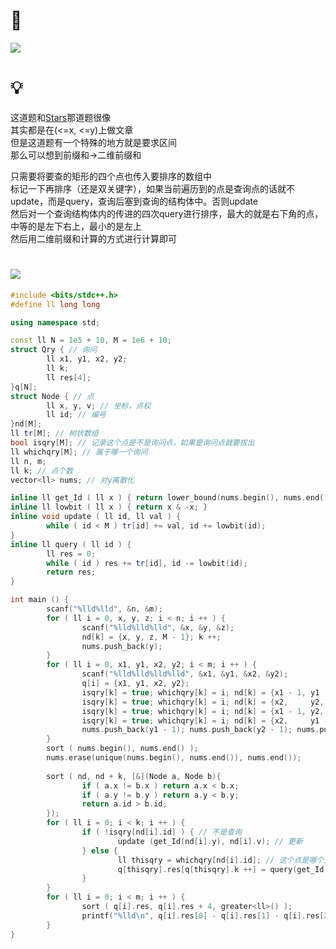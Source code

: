 # 🔗
<a href="https://www.acwing.com/problem/content/2849/"><img src="https://i.loli.net/2021/10/03/wqlsa1oPUgYFIJC.png"></a>

# 💡
这道题和[Stars](https://github.com/Chivas-Regal/ACM/blob/main/Code/%E6%95%B0%E6%8D%AE%E7%BB%93%E6%9E%84/%E6%A0%91%E7%8A%B6%E6%95%B0%E7%BB%84/Stars.md)那道题很像  
其实都是在(<=x, <=y)上做文章  
但是这道题有一个特殊的地方就是要求区间  
那么可以想到前缀和->二维前缀和  
  
只需要将要查的矩形的四个点也传入要排序的数组中  
标记一下再排序（还是双关键字），如果当前遍历到的点是查询点的话就不update，而是query，查询后塞到查询的结构体中。否则update  
然后对一个查询结构体内的传进的四次query进行排序，最大的就是右下角的点，中等的是左下右上，最小的是左上  
然后用二维前缀和计算的方式进行计算即可  

# <img src="https://img-blog.csdnimg.cn/20210713144601841.png" >
```cpp
#include <bits/stdc++.h>
#define ll long long

using namespace std;

const ll N = 1e5 + 10, M = 1e6 + 10;
struct Qry { // 询问
        ll x1, y1, x2, y2;
        ll k;
        ll res[4];
}q[N];
struct Node { // 点
        ll x, y, v; // 坐标，点权
        ll id; // 编号
}nd[M];
ll tr[M]; // 树状数组
bool isqry[M]; // 记录这个点是不是询问点，如果是询问点就要拔出
ll whichqry[M]; // 属于哪一个询问
ll n, m;
ll k; // 点个数
vector<ll> nums; // 对y离散化

inline ll get_Id ( ll x ) { return lower_bound(nums.begin(), nums.end(), x) - nums.begin() + 1; }
inline ll lowbit ( ll x ) { return x & -x; }
inline void update ( ll id, ll val ) {
        while ( id < M ) tr[id] += val, id += lowbit(id);
}
inline ll query ( ll id ) {
        ll res = 0;
        while ( id ) res += tr[id], id -= lowbit(id);
        return res;
}

int main () {
        scanf("%lld%lld", &n, &m);
        for ( ll i = 0, x, y, z; i < n; i ++ ) {
                scanf("%lld%lld%lld", &x, &y, &z);
                nd[k] = {x, y, z, M - 1}; k ++;
                nums.push_back(y);
        }
        for ( ll i = 0, x1, y1, x2, y2; i < m; i ++ ) {
                scanf("%lld%lld%lld%lld", &x1, &y1, &x2, &y2);
                q[i] = {x1, y1, x2, y2};
                isqry[k] = true; whichqry[k] = i; nd[k] = {x1 - 1, y1 - 1, 1, k}; k ++;
                isqry[k] = true; whichqry[k] = i; nd[k] = {x2,     y2,     1, k}; k ++;
                isqry[k] = true; whichqry[k] = i; nd[k] = {x1 - 1, y2,     1, k}; k ++;
                isqry[k] = true; whichqry[k] = i; nd[k] = {x2,     y1 - 1, 1, k}; k ++;
                nums.push_back(y1 - 1); nums.push_back(y2 - 1); nums.push_back(y2); nums.push_back(y1);
        }
        sort ( nums.begin(), nums.end() );
        nums.erase(unique(nums.begin(), nums.end()), nums.end());
        
        sort ( nd, nd + k, [&](Node a, Node b){
                if ( a.x != b.x ) return a.x < b.x;
                if ( a.y != b.y ) return a.y < b.y;
                return a.id > b.id;
        });
        for ( ll i = 0; i < k; i ++ ) {
                if ( !isqry[nd[i].id] ) { // 不是查询
                        update (get_Id(nd[i].y), nd[i].v); // 更新
                } else {
                        ll thisqry = whichqry[nd[i].id]; // 这个点是哪个查询
                        q[thisqry].res[q[thisqry].k ++] = query(get_Id(nd[i].y)); // 对这个询问的一个res加入一个前缀和
                }
        }
        for ( ll i = 0; i < m; i ++ ) {
                sort ( q[i].res, q[i].res + 4, greater<ll>() ); 
                printf("%lld\n", q[i].res[0] - q[i].res[1] - q[i].res[2] + q[i].res[3]); // 二维区间和
        }
}
```
